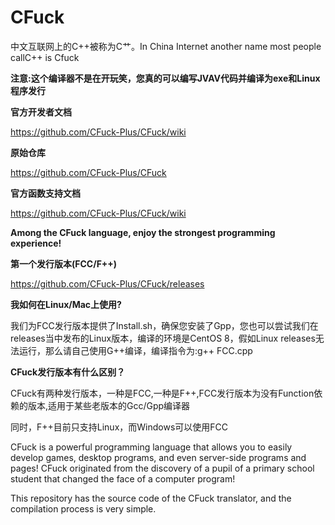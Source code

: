 # CFuck
中文互联网上的C++被称为C艹。In China Internet another name most people callC++ is Cfuck

**注意:这个编译器不是在开玩笑，您真的可以编写JVAV代码并编译为exe和Linux程序发行**

**官方开发者文档**

https://github.com/CFuck-Plus/CFuck/wiki

**原始仓库**

https://github.com/CFuck-Plus/CFuck

**官方函数支持文档**

https://github.com/CFuck-Plus/CFuck/wiki

**Among the CFuck language, enjoy the strongest programming experience!**

**第一个发行版本(FCC/F++)**

https://github.com/CFuck-Plus/CFuck/releases

**我如何在Linux/Mac上使用?**

我们为FCC发行版本提供了Install.sh，确保您安装了Gpp，您也可以尝试我们在releases当中发布的Linux版本，编译的环境是CentOS 8，假如Linux releases无法运行，那么请自己使用G++编译，编译指令为:g++ FCC.cpp

**CFuck发行版本有什么区别？**

CFuck有两种发行版本，一种是FCC,一种是F++,FCC发行版本为没有Function依赖的版本,适用于某些老版本的Gcc/Gpp编译器

同时，F++目前只支持Linux，而Windows可以使用FCC


CFuck is a powerful programming language that allows you to easily develop games, desktop programs, and even server-side programs and pages! CFuck originated from the discovery of a pupil of a primary school student that changed the face of a computer program!

This repository has the source code of the CFuck translator, and the compilation process is very simple.
